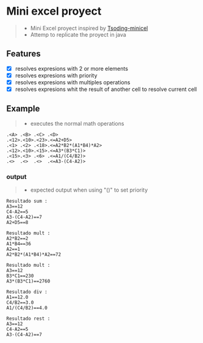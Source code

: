 # Mini excel proyect

>- Mini Excel proyect inspired by [Tsoding-minicel](https://www.youtube.com/watch?v=HCAgvKQDJng)
>- Attemp to replicate the proyect in java

## Features
- [x] resolves expresions with 2 or more elements
- [x] resolves expresions with priority
- [x] resolves expresions with multiples operations
- [x] resolves expresions whit the result of another cell to resolve current cell

## Example
>- executes the normal math operations
```console
.<A> .<B> .<C> .<D>
.<12>.<10>.<23>.<=A2+D5>
.<1> .<2> .<18>.<=A2*B2*(A1*B4)*A2>
.<12>.<10>.<15>.<=A3*(B3*C1)>
.<15>.<3> .<6> .<=A1/(C4/B2)>
.<>  .<>  .<>  .<=A3-(C4-A2)>
```
### output 
>- expected output when using "()" to set priority
```console
Resultado sum :
A3==12
C4-A2==5
A3-(C4-A2)==7
A2+D5==8

Resultado mult :
A2*B2==2
A1*B4==36
A2==1
A2*B2*(A1*B4)*A2==72

Resultado mult :
A3==12
B3*C1==230
A3*(B3*C1)==2760

Resultado div :
A1==12.0
C4/B2==3.0
A1/(C4/B2)==4.0

Resultado rest :
A3==12
C4-A2==5
A3-(C4-A2)==7
```
